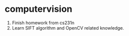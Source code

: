 # computervision
1. Finish homework from cs231n
2. Learn SIFT algorithm and OpenCV related knowledge.
